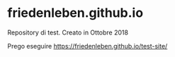 # friedenleben.github.io

Repository di test.
Creato in Ottobre 2018

Prego eseguire
        https://friedenleben.github.io/test-site/
        
